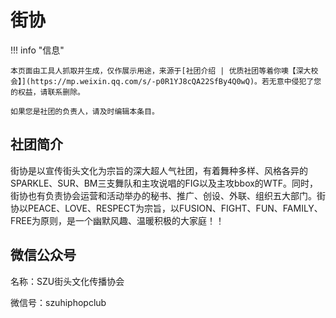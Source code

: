 # 街协

!!! info "信息"

    本页面由工具人抓取并生成，仅作展示用途，来源于[社团介绍 | 优质社团等着你噢【深大校会】](https://mp.weixin.qq.com/s/-p0R1YJ8cQA22SfBy4Q0wQ)。若无意中侵犯了您的权益，请联系删除。
    
    如果您是社团的负责人，请及时编辑本条目。

## 社团简介
街协是以宣传街头文化为宗旨的深大超人气社团，有着舞种多样、风格各异的SPARKLE、SUR、BM三支舞队和主攻说唱的FIG以及主攻bbox的WTF。同时，街协也有负责协会运营和活动举办的秘书、推广、创设、外联、组织五大部门。街协以PEACE、LOVE、RESPECT为宗旨，以FUSION、FIGHT、FUN、FAMILY、FREE为原则，是一个幽默风趣、温暖积极的大家庭！！

## 微信公众号
名称：SZU街头文化传播协会

微信号：szuhiphopclub
